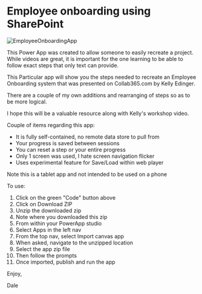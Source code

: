 # Employee onboarding using SharePoint

![EmployeeOnboardingApp](https://user-images.githubusercontent.com/2302848/238684922-141c0751-9d4c-41b1-ae47-794347836268.png)

This Power App was created to allow someone to easily recreate a project. While videos are great, it is important for the one learning to be able to follow exact steps that only text can provide.

This Particular app will show you the steps needed to recreate an Employee Onboarding system that was presented on Collab365.com by Kelly Edinger.

There are a couple of my own additions and rearranging of steps so as to be more logical.

I hope this will be a valuable resource along with Kelly's workshop video.

Couple of items regarding this app:

- It is fully self-contained, no remote data store to pull from
- Your progress is saved between sessions
- You can reset a step or your entire progress
- Only 1 screen was used, I hate screen navigation flicker
- Uses experimental feature for Save/Load within web player

Note this is a tablet app and not intended to be used on a phone

To use:

1. Click on the green "Code" button above
2. Click on Download ZIP
3. Unzip the downloaded zip
4. Note where you downloaded this zip
5. From within your PowerApp studio
6. Select Apps in the left nav
7. From the top nav, select Import canvas app
8. When asked, navigate to the unzipped location
9. Select the app zip file
10. Then follow the prompts
11. Once imported, publish and run the app

Enjoy,

Dale
